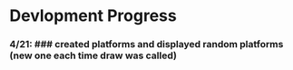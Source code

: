 # Devlopment Progress
### 4/21: ### created platforms and displayed random platforms (new one each time draw was called)

